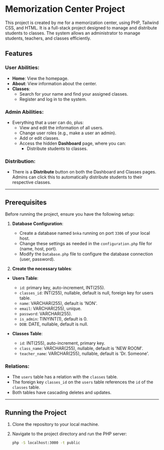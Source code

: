 # Memorization Center Project

This project is created by me for a memorization center, using PHP, Tailwind CSS, and HTML. It is a full-stack project designed to manage and distribute students to classes. The system allows an administrator to manage students, teachers, and classes efficiently.

## Features

### User Abilities:
- **Home**: View the homepage.
- **About**: View information about the center.
- **Classes**: 
  - Search for your name and find your assigned classes.
  - Register and log in to the system.

### Admin Abilities:
- Everything that a user can do, plus:
  - View and edit the information of all users.
  - Change user roles (e.g., make a user an admin).
  - Add or edit classes.
  - Access the hidden **Dashboard** page, where you can:
    - Distribute students to classes.

### Distribution:
- There is a **Distribute** button on both the Dashboard and Classes pages. Admins can click this to automatically distribute students to their respective classes.

---

## Prerequisites

Before running the project, ensure you have the following setup:

1. **Database Configuration**:

   - Create a database named `bnka` running on port `3306` of your local host.
   - Change these settings as needed in the `configuration.php` file for (name, host, port).
   - Modify the `Database.php` file to configure the database connection (user, password).

2. **Create the necessary tables**:

- **Users Table**:
  - `id`: primary key, auto-increment, INT(255).
  - `classes_id`: INT(255), nullable, default is null, foreign key for users table.
  - `name`: VARCHAR(255), default is 'NON'.
  - `email`: VARCHAR(255), unique.
  - `password`: VARCHAR(255).
  - `is_admin`: TINYINT(1), default is 0.
  - `DOB`: DATE, nullable, default is null.

- **Classes Table**:
  - `id`: INT(255), auto-increment, primary key.
  - `class_name`: VARCHAR(255), nullable, default is 'NEW ROOM'.
  - `teacher_name`: VARCHAR(255), nullable, default is 'Dr. Someone'.

### Relations:
- The `users` table has a relation with the `classes` table.
- The foreign key `classes_id` on the `users` table references the `id` of the `classes` table.
- Both tables have cascading deletes and updates.

---

## Running the Project

1. Clone the repository to your local machine.

2. Navigate to the project directory and run the PHP server:
   ```bash
   php -S localhost:3000 -t public
